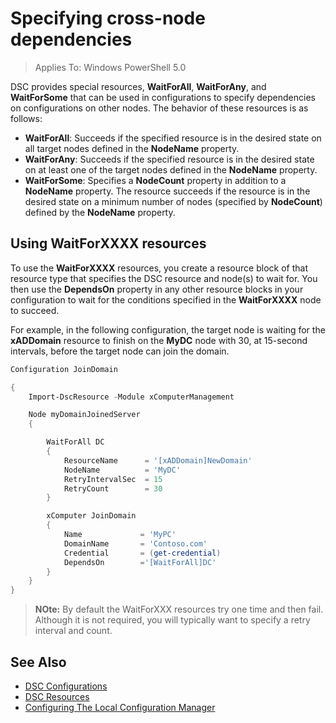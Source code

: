 # Specifying cross-node dependencies

> Applies To: Windows PowerShell 5.0

DSC provides special resources, **WaitForAll**, **WaitForAny**, and **WaitForSome** that can be used in configurations to specify dependencies on configurations on other nodes. The
behavior of these resources is as follows:

* **WaitForAll**: Succeeds if the specified resource is in the desired state on all target nodes defined in the **NodeName** property.
* **WaitForAny**: Succeeds if the specified resource is in the desired state on at least one of the target nodes defined in the **NodeName** property.
* **WaitForSome**: Specifies a **NodeCount** property in addition to a **NodeName** property. The resource succeeds if the resource is in the desired state on a minimum number of nodes 
(specified by **NodeCount**) defined by the **NodeName** property. 

## Using WaitForXXXX resources

To use the **WaitForXXXX** resources, you create a resource block of that resource type that specifies the DSC resource and node(s) to wait for. You then use the **DependsOn** property
in any other resource blocks in your configuration to wait for the conditions specified in the **WaitForXXXX** node to succeed.

For example, in the following configuration, the target node is waiting for the **xADDomain** resource to finish on the **MyDC** node with 30, at 15-second intervals, before the target node 
can join the domain.

```PowerShell
Configuration JoinDomain

{
	Import-DscResource -Module xComputerManagement

    Node myDomainJoinedServer
    {

	    WaitForAll DC
	    {
		    ResourceName      = '[xADDomain]NewDomain'
		    NodeName          = 'MyDC'
		    RetryIntervalSec  = 15
		    RetryCount        = 30
	    }

	    xComputer JoinDomain
	    {
		    Name             = 'MyPC'
		    DomainName       = 'Contoso.com'
		    Credential       = (get-credential)
		    DependsOn        ='[WaitForAll]DC'
	    }
    }
}
```

>**NOte:** By default the WaitForXXX resources try one time and then fail. Although it is not required, you will typically want to specify a retry interval and count.

## See Also
* [DSC Configurations](configurations.md)
* [DSC Resources](resources.md)
* [Configuring The Local Configuration Manager](metaConfig.md)